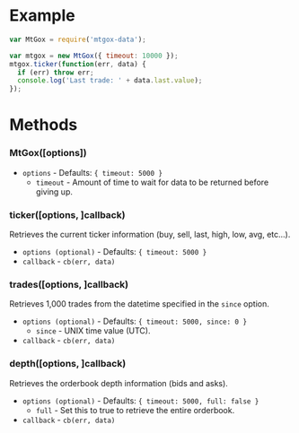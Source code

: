 # Example
```js
var MtGox = require('mtgox-data');

var mtgox = new MtGox({ timeout: 10000 });
mtgox.ticker(function(err, data) {
  if (err) throw err;
  console.log('Last trade: ' + data.last.value);
});
```

# Methods

### MtGox([options])
* `options` - Defaults: `{ timeout: 5000 }`
  * `timeout` - Amount of time to wait for data to be returned before giving up.

### ticker([options, ]callback)
Retrieves the current ticker information (buy, sell, last, high, low, avg, etc...).
* `options (optional)` - Defaults: `{ timeout: 5000 }`
* `callback` - `cb(err, data)`

### trades([options, ]callback)
Retrieves 1,000 trades from the datetime specified in the `since` option.
* `options (optional)` - Defaults: `{ timeout: 5000, since: 0 }`
  * `since` - UNIX time value (UTC).
* `callback` - `cb(err, data)`

### depth([options, ]callback)
Retrieves the orderbook depth information (bids and asks).
* `options (optional)` - Defaults: `{ timeout: 5000, full: false }`
  * `full` - Set this to true to retrieve the entire orderbook.
* `callback` - `cb(err, data)`
